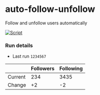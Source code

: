 # auto-follow-unfollow
Follow and unfollow users automatically

[![Script](https://github.com/fbiego/auto-follow-unfollow/actions/workflows/main.yml/badge.svg)](https://github.com/fbiego/auto-follow-unfollow/actions/workflows/main.yml)

### Run details

- Last run `1234567`

|  | Followers | Following |
| - | --------- | --------- |
| Current | 234 | 3435 |
| Change | +2 | -2 |

